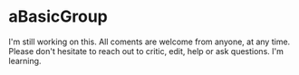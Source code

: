# aBasicGroup
I'm still working on this.
All coments are welcome from anyone, at any time.  Please don't hesitate to reach out to critic, edit, help or ask questions. I'm learning.
